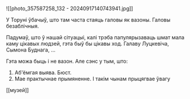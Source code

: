 
![[photo_357587258_132 - 20240917140743941.jpg]]

У Торуні ўбачыў, што там часта стаяць галовы як вазоны. Галовы безаблічныя.

Падумаў, што ў нашай сітуацыі, калі трэба папулярызаваць шмат мала каму цікавых людзей, гэта быў бы цікавы ход. Галаву Луцкевіча, Сымона Буднага, ...

Гэта можа быць і не вазон. Але сэнс у тым, што:
1. Аб'ёмгая выява. Бюст.
2. Мае практычнае прымяненне. І такім чынам прыцягвае ўвагу

[[музей]]
